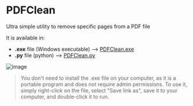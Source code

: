 # PDFClean
Ultra simple utility to remove specific pages from a PDF file

It is available in:
- **.exe** file (Windows executable) --> [PDFClean.exe](PDFClean.exe)
- **.py** file (python) --> [PDFClean.py](PDFClean.py)

![image](https://github.com/user-attachments/assets/d235a297-5cab-45d4-b6df-08849e8576e6)

>You don't need to install the .exe file on your computer, as it is a portable program and does not require admin permissions. To use it, simply right-click on the file, select "Save link as", save it to your computer, and double-click it to run.
